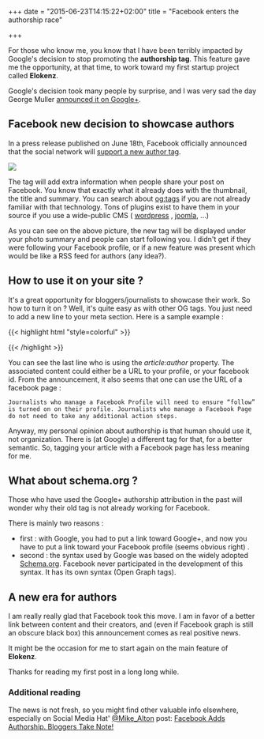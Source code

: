 +++
date = "2015-06-23T14:15:22+02:00"
title = "Facebook enters the authorship race"

+++

For those who know me, you know that I have been terribly impacted by Google's decision to stop promoting the **authorship tag**. This feature gave me the opportunity, at that time, to work toward my first startup project called **Elokenz**.

Google's decision took many people by surprise, and I was very sad the day George Muller [announced it on Google+](https://plus.google.com/u/0/+JohnMueller/posts/HZf3KDP1Dm8).


<center>

<script type="text/javascript" src="https://apis.google.com/js/plusone.js"></script>

<!-- Place this tag where you want the widget to render. -->
<div class="g-post" data-href="https://plus.google.com/+JohnMueller/posts/HZf3KDP1Dm8"></div>
</center>


## Facebook new decision to showcase authors

In a press release published on June 18th, Facebook officially announced that the social network will [support a new author tag](http://media.fb.com/2015/06/18/using-author-tags-to-grow-your-audience/).

<img src="/images/posts/facebook_authorship/melissa-korn-follow.png" />

The tag will add extra information when people share your post on Facebook. You know that exactly what it already does with the thumbnail, the title and summary. You can search about [og:tags](http://ogp.me/) if you are not already familiar with that technology. Tons of plugins exist to have them in your source if you use a wide-public CMS ( [wordpress](https://wordpress.org/plugins/tags/open-graph) , [joomla](http://extensions.joomla.org/extensions/extension?searchall=open+graph&filter[tags][]=&filter[core_catid]=&filter[includes]=&filter[versions]=&filter[type]=&filter[hasdemo]=&order=&filter[newupdated]=&filter[score]=&filter[favourites]=&dir=DESC&limitstart=0&controller=filter&view=extension&layout=list&Itemid=145&clearorders=0&clearfilters=1), ...) 

As you can see on the above picture, the new tag will be displayed under your photo summary and people can start following you. I didn't get if they were following your Facebook profile, or if a new feature was present which would be like a RSS feed for authors (any idea?).

## How to use it on your site ?
It's a great opportunity for bloggers/journalists to showcase their work. So how to turn it on ? Well, it's quite easy as with other OG tags. You just need to add a new line to your meta section. Here is a sample example :

{{< highlight html "style=colorful" >}}
 <head prefix="og: http://ogp.me/ns# fb: http://ogp.me/ns/fb# article: http://ogp.me/ns/article#">
  <meta property="fb:app_id" content="302184056577324" /> 
  <meta property="og:type"   content="article" /> 
  <meta property="og:url"    content="http://jice.lavocat.name/blog/article_slug" /> 
  <meta property="og:title"  content="My Super Sample Article" /> 
  <meta property="og:image"  content="https://s-static.ak.fbcdn.net/images/devsite/attachment_blank.png" />
  <meta property="article:author"   content="https://www.facebook.com/jean.christophe.gomez.lavocat" /> 
{{< /highlight >}}

You can see the last line who is using the *article:author* property. The associated content could either be a URL to your profile, or your facebook id. From the announcement, it also seems that one can use the URL of a facebook page :
	
	Journalists who manage a Facebook Profile will need to ensure “follow” is turned on on their profile. Journalists who manage a Facebook Page do not need to take any additional action steps.

Anyway, my personal opinion about authorship is that human should use it, not organization. There is (at Google) a different tag for that, for a better semantic. So, tagging your article with a Facebook page has less meaning for me.

## What about schema.org ?
Those who have used the Google+ authorship attribution in the past will wonder why their old tag is not already working for Facebook.

There is mainly two reasons : 

* first : with Google, you had to put a link toward Google+, and now you have to put a link toward your Facebook profile (seems obvious right) .
* second : the syntax used by Google was based on the widely adopted [Schema.org](http://schema.org/). Facebook never participated in the development of this syntax. It has its own syntax (Open Graph tags).


## A new era for authors
I am really really glad that Facebook took this move. I am in favor of a better link between content and their creators, and (even if Facebook graph is still an obscure black box) this announcement comes as real positive news.

It might be the occasion for me to start again on the main feature of **Elokenz**.

Thanks for reading my first post in a long long while.

### Additional reading 
The news is not fresh, so you might find other valuable info elsewhere, especially on Social Media Hat' [@Mike_Alton](https://twitter.com/mike_allton) post: [Facebook Adds Authorship. Bloggers Take Note!](http://www.thesocialmediahat.com/news/facebook-adds-authorship-bloggers-take-note-06192015)
